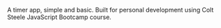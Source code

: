 A timer app, simple and basic. Built for personal development using Colt Steele JavaScript Bootcamp course.